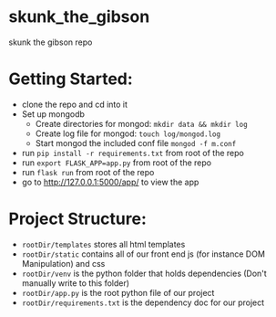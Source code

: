 # skunk_the_gibson
skunk the gibson repo


# Getting Started:
 * clone the repo and cd into it
 * Set up mongodb
    * Create directories for mongod: `mkdir data && mkdir log`
    * Create log file for mongod: `touch log/mongod.log`
    * Start mongod the included conf file `mongod -f m.conf`
 * run `pip install -r requirements.txt` from root of the repo
 * run `export FLASK_APP=app.py` from root of the repo
 * run `flask run` from root of the repo
 * go to http://127.0.0.1:5000/app/ to view the app


# Project Structure:
 * `rootDir/templates` stores all html templates
 * `rootDir/static` contains all of our front end js (for instance DOM Manipulation) and css
 * `rootDir/venv` is the python folder that holds dependencies (Don't manually write to this folder)
 * `rootDir/app.py` is the root python file of our project
 * `rootDir/requirements.txt` is the dependency doc for our project
